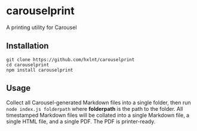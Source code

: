 # carouselprint
A printing utility for Carousel


## Installation
```
git clone https://github.com/hxlnt/carouselprint
cd carouselprint
npm install carouselprint
```

## Usage
Collect all Carousel-generated Markdown files into a single folder, then run
`node index.js folderpath`
where **folderpath** is the path to the folder.
All timestamped Markdown files will be collated into a single Markdown file, a single HTML file, and a single PDF. The PDF is printer-ready.
